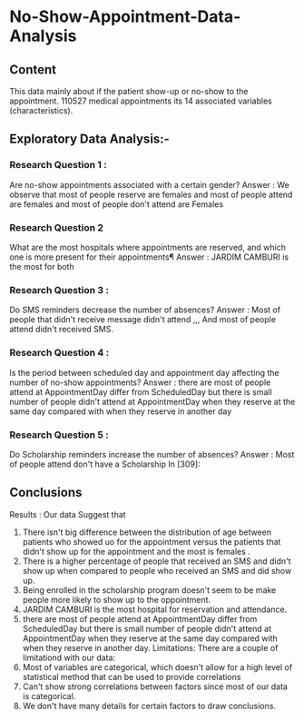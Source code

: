# No-Show-Appointment-Data-Analysis

## Content
This data mainly about if the patient show-up or no-show to the appointment.
110527 medical appointments its 14 associated variables (characteristics).

## Exploratory Data Analysis:-

### Research Question 1 :
Are no-show appointments associated with a certain gender?
Answer :
We observe that most of people reserve are females and most of people attend are females and most of people don't attend are Females


### Research Question 2
What are the most hospitals where appointments are reserved, and which one is more present for their appointments¶
Answer :
JARDIM CAMBURI is the most for both


### Research Question 3 :
Do SMS reminders decrease the number of absences?
Answer :
Most of people that didn't receive message didn't attend ,,, And most of people attend didn't received SMS.


### Research Question 4 :
Is the period between scheduled day and appointment day affecting the number of no-show appointments?
Answer :
there are most of people attend at AppointmentDay differ from ScheduledDay but there is small number of people didn't attend at AppointmentDay when they reserve at the same day compared with when they reserve in another day


### Research Question 5 :
Do Scholarship reminders increase the number of absences?
Answer :
Most of people attend don't have a Scholarship
In [309]:


## Conclusions
Results : Our data Suggest that
1.	There isn't big difference between the distribution of age between patients who showed uo for the appointment versus the patients that didn't show up for the appointment and the most is females .
2.	There is a higher percentage of people that received an SMS and didn't show up when compared to people who received an SMS and did show up.
3.	Being enrolled in the scholarship program doesn't seem to be make people more likely to show up to the oppointment.
4.	JARDIM CAMBURI is the most hospital for reservation and attendance.
5.	there are most of people attend at AppointmentDay differ from ScheduledDay but there is small number of people didn't attend at AppointmentDay when they reserve at the same day compared with when they reserve in another day.
Limitations: There are a couple of limitationd with our data:
6.	Most of variables are categorical, which doesn't allow for a high level of statistical method that can be used to provide correlations
7.	Can't show strong correlations between factors since most of our data is categorical.
8.	We don't have many details for certain factors to draw conclusions.
